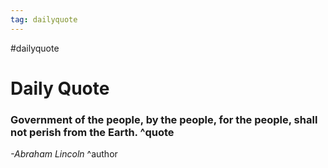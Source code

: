 ```yaml
---
tag: dailyquote
---
```


#dailyquote

# Daily Quote

### Government of the people, by the people, for the people, shall not perish from the Earth. ^quote
*-Abraham Lincoln* ^author
